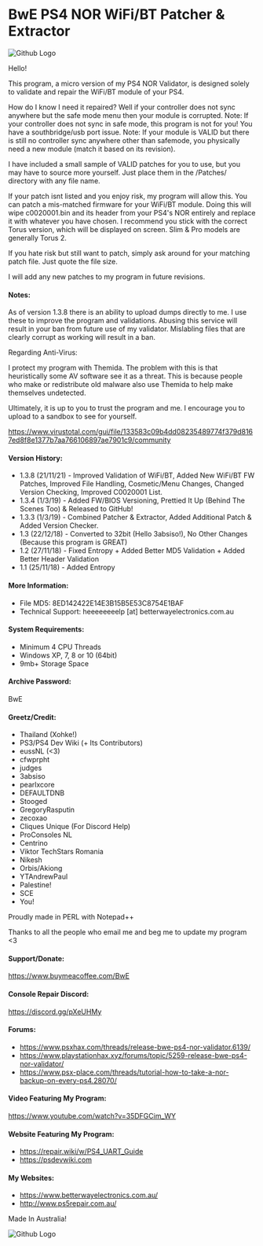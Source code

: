 
# BwE PS4 NOR WiFi/BT Patcher & Extractor

![Github Logo](https://i.imgur.com/3FrWZ1U.png)

Hello!

This program, a micro version of my PS4 NOR Validator, is designed solely to validate and repair the WiFi/BT module of your PS4.

How do I know I need it repaired? Well if your controller does not sync anywhere but the safe mode menu then your module is corrupted.
Note: If your controller does not sync in safe mode, this program is not for you! You have a southbridge/usb port issue.
Note: If your module is VALID but there is still no controller sync anywhere other than safemode, you physically need a new module (match it based on its revision).

I have included a small sample of VALID patches for you to use, but you may have to source more yourself. 
Just place them in the /Patches/ directory with any file name.

If your patch isnt listed and you enjoy risk, my program will allow this. You can patch a mis-matched firmware for your WiFi/BT module.
Doing this will wipe c0020001.bin and its header from your PS4's NOR entirely and replace it with whatever you have chosen.
I recommend you stick with the correct Torus version, which will be displayed on screen. Slim & Pro models are generally Torus 2.

If you hate risk but still want to patch, simply ask around for your matching patch file. Just quote the file size.

I will add any new patches to my program in future revisions.

#### Notes: ####

As of version 1.3.8 there is an ability to upload dumps directly to me. I use these to improve the program and validations.
Abusing this service will result in your ban from future use of my validator. Mislabling files that are clearly corrupt as working will result in a ban.

Regarding Anti-Virus:

I protect my program with Themida. The problem with this is that heuristically some AV software see it as a threat.
This is because people who make or redistribute old malware also use Themida to help make themselves undetected.

Ultimately, it is up to you to trust the program and me. I encourage you to upload to a sandbox to see for yourself.

https://www.virustotal.com/gui/file/133583c09b4dd08235489774f379d8167ed8f8e1377b7aa766106897ae7901c9/community

#### Version History: ####
- 1.3.8 (21/11/21) - Improved Validation of WiFi/BT, Added New WiFi/BT FW Patches, Improved File Handling, Cosmetic/Menu Changes, Changed Version Checking, Improved C0020001 List.
- 1.3.4 (1/3/19) - Added FW/BIOS Versioning, Prettied It Up (Behind The Scenes Too) & Released to GitHub!
- 1.3.3 (1/3/19) - Combined Patcher & Extractor, Added Additional Patch & Added Version Checker.
- 1.3 (22/12/18) - Converted to 32bit (Hello 3absiso!), No Other Changes (Because this program is GREAT)
- 1.2 (27/11/18) - Fixed Entropy + Added Better MD5 Validation + Added Better Header Validation
- 1.1 (25/11/18) - Added Entropy  

#### More Information: ####
- File MD5: 8ED142422E14E3B15B5E53C8754E1BAF
- Technical Support: heeeeeeeelp [at] betterwayelectronics.com.au

#### System Requirements: ####
- Minimum 4 CPU Threads
- Windows XP, 7, 8 or 10 (64bit) 
- 9mb+ Storage Space

#### Archive Password: ####
BwE
 
#### Greetz/Credit: ####
- Thailand (Xohke!)
- PS3/PS4 Dev Wiki (+ Its Contributors)
- eussNL (<3)
- cfwprpht
- judges
- 3absiso
- pearlxcore
- DEFAULTDNB
- Stooged
- GregoryRasputin
- zecoxao
- Cliques Unique (For Discord Help)
- ProConsoles NL
- Centrino
- Viktor TechStars Romania
- Nikesh
- Orbis/Akiong
- YTAndrewPaul
- Palestine!
- SCE
- You! 

Proudly made in PERL with Notepad++

Thanks to all the people who email me and beg me to update my program <3 

#### Support/Donate: ####
https://www.buymeacoffee.com/BwE

#### Console Repair Discord: ####
https://discord.gg/pXeUHMy

#### Forums: ####
- https://www.psxhax.com/threads/release-bwe-ps4-nor-validator.6139/
- https://www.playstationhax.xyz/forums/topic/5259-release-bwe-ps4-nor-validator/
- https://www.psx-place.com/threads/tutorial-how-to-take-a-nor-backup-on-every-ps4.28070/

#### Video Featuring My Program: ####
https://www.youtube.com/watch?v=35DFGCim_WY

#### Website Featuring My Program: ####
- https://repair.wiki/w/PS4_UART_Guide
- https://psdevwiki.com

#### My Websites: ####
- https://www.betterwayelectronics.com.au/
- http://www.ps5repair.com.au/

Made In Australia!

![Github Logo](https://i.imgur.com/c2bFgCC.png)
